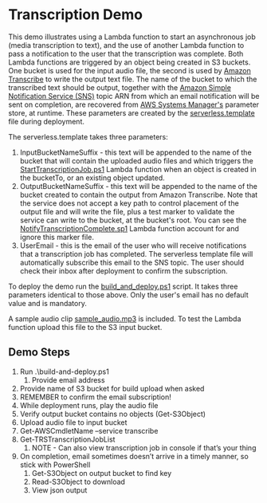 # Transcription Demo

This demo illustrates using a Lambda function to start an asynchronous job (media transcription to text), and the use of another Lambda function to pass a notification to the user that the transcription was complete. Both Lambda functions are triggered by an object being created in S3 buckets. One bucket is used for the input audio file, the second is used by [Amazon Transcribe](https://aws.amazon.com/transcribe/) to write the output text file. The name of the bucket to which the transcribed text should be output, together with the [Amazon Simple Notification Service (SNS)](https://aws.amazon.com/sns) topic ARN from which an email notification will be sent on completion, are recovered from [AWS Systems Manager's](https://aws.amazon.com/systems-manager/) parameter store, at runtime. These parameters are created by the [serverless.template](./serverless.template) file during deployment.

The serverless.template takes three parameters:

1. InputBucketNameSuffix - this text will be appended to the name of the bucket that will contain the uploaded audio files and which triggers the [StartTranscriptionJob.ps1](./StartTranscriptionJob.ps1) Lambda function when an object is created in the bucketTo, or an existing object updated.
1. OutputBucketNameSuffix - this text will be appended to the name of the bucket created to contain the output from Amazon Transcribe. Note that the service does not accept a key path to control placement of the output file and will write the file, plus a test marker to validate the service can write to the bucket, at the bucket's root. You can see the [NotifyTranscriptionComplete.sp1](./NotifyTranscriptionComplete.ps1) Lambda function account for and ignore this marker file.
1. UserEmail - this is the email of the user who will receive notifications that a transcription job has completed. The serverless template file will automatically subscribe this email to the SNS topic. The user should check their inbox after deployment to confirm the subscription.

To deploy the demo run the [build_and_deploy.ps1](./build_and_deploy.ps1) script. It takes three parameters identical to those above. Only the user's email has no default value and is mandatory.

A sample audio clip [sample_audio.mp3](./sample_audio.mp3) is included. To test the Lambda function upload this file to the S3 input bucket.

## Demo Steps

1. Run .\build-and-deploy.ps1
    1. Provide email address
1. Provide name of S3 bucket for build upload when asked
1. REMEMBER to confirm the email subscription!
1. While deployment runs, play the audio file
1. Verify output bucket contains no objects (Get-S3Object)
1. Upload audio file to input bucket
1. Get-AWSCmdletName –service transcribe
1. Get-TRSTranscriptionJobList
    1. NOTE - Can also view transcription job in console if that’s your thing
1. On completion, email sometimes doesn’t arrive in a timely manner, so stick with PowerShell
    1. Get-S3Object on output bucket to find key
    1. Read-S3Object to download
    1. View json output
